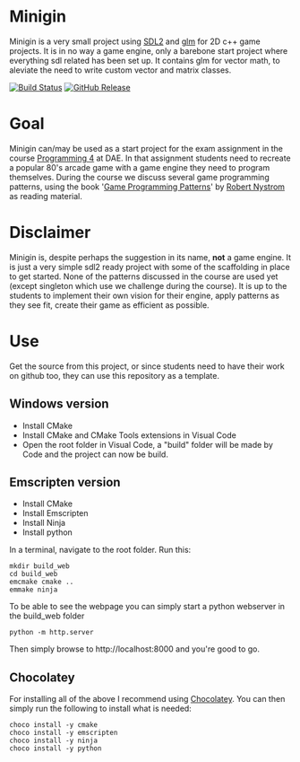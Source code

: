 ﻿# Minigin

Minigin is a very small project using [SDL2](https://www.libsdl.org/) and [glm](https://github.com/g-truc/glm) for 2D c++ game projects. It is in no way a game engine, only a barebone start project where everything sdl related has been set up. It contains glm for vector math, to aleviate the need to write custom vector and matrix classes.

[![Build Status](https://github.com/avadae/minigin/actions/workflows/msbuild.yml/badge.svg)](https://github.com/avadae/msbuild/actions)
[![GitHub Release](https://img.shields.io/github/v/release/avadae/minigin?logo=github&sort=semver)](https://github.com/avadae/minigin/releases/latest)

# Goal

Minigin can/may be used as a start project for the exam assignment in the course [Programming 4](https://youtu.be/j96Oh6vzhmg) at DAE. In that assignment students need to recreate a popular 80's arcade game with a game engine they need to program themselves. During the course we discuss several game programming patterns, using the book '[Game Programming Patterns](https://gameprogrammingpatterns.com/)' by [Robert Nystrom](https://github.com/munificent) as reading material. 

# Disclaimer

Minigin is, despite perhaps the suggestion in its name, **not** a game engine. It is just a very simple sdl2 ready project with some of the scaffolding in place to get started. None of the patterns discussed in the course are used yet (except singleton which use we challenge during the course). It is up to the students to implement their own vision for their engine, apply patterns as they see fit, create their game as efficient as possible.

# Use

Get the source from this project, or since students need to have their work on github too, they can use this repository as a template.

## Windows version

- Install CMake 
- Install CMake and CMake Tools extensions in Visual Code
- Open the root folder in Visual Code, a "build" folder will be made by Code and the project can now be build.

## Emscripten version

- Install CMake 
- Install Emscripten
- Install Ninja
- Install python

In a terminal, navigate to the root folder. Run this: 

    mkdir build_web
    cd build_web
    emcmake cmake ..
    emmake ninja

To be able to see the webpage you can simply start a python webserver in the build_web folder

    python -m http.server

Then simply browse to http://localhost:8000 and you're good to go.

## Chocolatey

For installing all of the above I recommend using [Chocolatey](https://chocolatey.org/). You can then simply run the following to install what is needed:

    choco install -y cmake
    choco install -y emscripten
    choco install -y ninja
    choco install -y python
